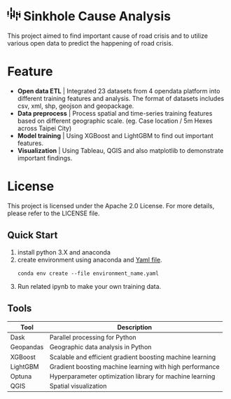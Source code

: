 # <img src="src/TUIC.svg" alt="TUIC" width="30" height="30"> Sinkhole Cause Analysis
This project aimed to find important cause of road crisis and to utilize various open data to predict the happening of road crisis.

# Feature
- **Open data ETL** | Integrated 23 datasets from 4 opendata platform into different training features and analysis. The format of datasets includes csv, xml, shp, geojson and geopackage. 
- **Data preprocess** | Process spatial and time-series training features based on different geographic scale. (eg. Case location / 5m Hexes across Taipei City)
- **Model training** | Using XGBoost and LightGBM to find out important features.
- **Visualization** | Using Tableau, QGIS and also matplotlib to demonstrate important findings.

# License
This project is licensed under the Apache 2.0 License. For more details, please refer to the LICENSE file.

## Quick Start
1. install python 3.X and anaconda
2. create environment using anaconda and [Yaml file](https://github.com/Chu-c-git/Data-Science-Project_01_Roadcrisis_prevention_analysis/blob/main/practice_02_environment.yml).
   ```
   conda env create --file environment_name.yaml
   ```
3. Run related ipynb to make your own training data.

## Tools
| Tool | Description |
|---|---|
| Dask | Parallel processing for Python |
| Geopandas | Geographic data analysis in Python |
| XGBoost | Scalable and efficient gradient boosting machine learning |
| LightGBM | Gradient boosting machine learning with high performance |
| Optuna | Hyperparameter optimization library for machine learning |
| QGIS | Spatial visualization |